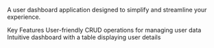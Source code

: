 A user dashboard application designed to simplify and streamline your experience.

Key Features
User-friendly CRUD operations for managing user data
Intuitive dashboard with a table displaying user details
